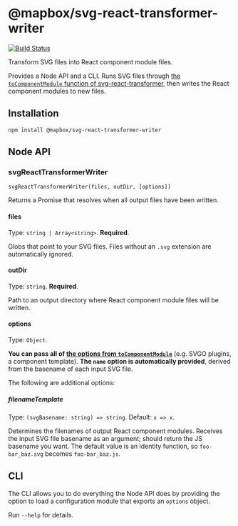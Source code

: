 # @mapbox/svg-react-transformer-writer

[![Build Status](https://travis-ci.org/mapbox/svg-react-transformer-writer.svg?branch=master)](https://travis-ci.org/mapbox/svg-react-transformer-writer)

Transform SVG files into React component module files.

Provides a Node API and a CLI.
Runs SVG files through [the `toComponentModule` function of svg-react-transformer](https://github.com/mapbox/svg-react-transformer#tocomponentmodule), then writes the React component modules to new files.

## Installation

```
npm install @mapbox/svg-react-transformer-writer
```

## Node API

### svgReactTransformerWriter

`svgReactTransformerWriter(files, outDir, [options])`

Returns a Promise that resolves when all output files have been written.

#### files

Type: `string | Array<string>`.
**Required**.

Globs that point to your SVG files.
Files without an `.svg` extension are automatically ignored.

#### outDir

Type: `string`.
**Required**.

Path to an output directory where React component module files will be written.

#### options

Type: `Object`.

**You can pass all of [the options from `toComponentModule`](https://github.com/mapbox/svg-react-transformer#tocomponentmodule)** (e.g. SVGO plugins, a component template).
**The `name` option is automatically provided**, derived from the basename of each input SVG file.

The following are additional options:

##### filenameTemplate

Type: `(svgBasename: string) => string`.
Default: `x => x`.

Determines the filenames of output React component modules.
Receives the input SVG file basename as an argument; should return the JS basename you want.
The default value is an identity function, so `foo-bar_baz.svg` becomes `foo-bar_baz.js`.

## CLI

The CLI allows you to do everything the Node API does by providing the option to load a configuration module that exports an `options` object.

Run `--help` for details.
